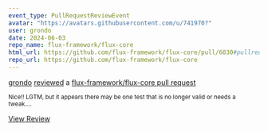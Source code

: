 ```yaml
---
event_type: PullRequestReviewEvent
avatar: "https://avatars.githubusercontent.com/u/741970?"
user: grondo
date: 2024-06-03
repo_name: flux-framework/flux-core
html_url: https://github.com/flux-framework/flux-core/pull/6030#pullrequestreview-2095042004
repo_url: https://github.com/flux-framework/flux-core
---
```


<a href='https://github.com/grondo' target='_blank'>grondo</a> <a href='https://github.com/flux-framework/flux-core/pull/6030#pullrequestreview-2095042004' target='_blank'>reviewed</a> a <a href='https://github.com/flux-framework/flux-core/pull/6030' target='_blank'>flux-framework/flux-core pull request</a>

<small>Nice!! LGTM, but it appears there may be one test that is no longer valid or needs a tweak....</small>

<a href='https://github.com/flux-framework/flux-core/pull/6030#pullrequestreview-2095042004' target='_blank'>View Review</a>